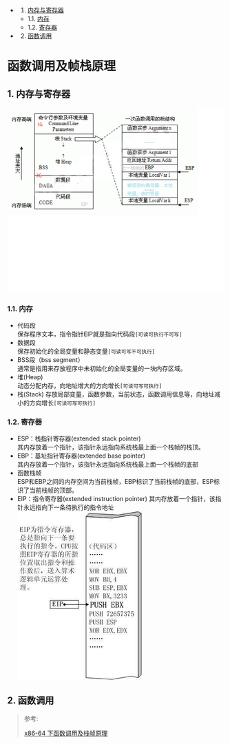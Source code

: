 <!-- vscode-markdown-toc -->
* 1. [内存与寄存器](#)
	* 1.1. [ 内存](#-1)
	* 1.2. [寄存器](#-1)
* 2. [函数调用](#-1)

<!-- vscode-markdown-toc-config
	numbering=true
	autoSave=true
	/vscode-markdown-toc-config -->
<!-- /vscode-markdown-toc -->

# 函数调用及帧栈原理
##  1. <a name=''></a>内存与寄存器
![进程内存](images/进程内存.png)
###  1.1. <a name='-1'></a> 内存
* 代码段    
    保存程序文本，指令指针EIP就是指向代码段`[可读可执行不可写]`
* 数据段    
    保存初始化的全局变量和静态变量`[可读可写不可执行]`
* BSS段（bss segment）  
    通常是指用来存放程序中未初始化的全局变量的一块内存区域。
* 堆(Heap)  
    动态分配内存，向地址增大的方向增长`[可读可写可执行]`
* 栈(Stack)
    存放局部变量，函数参数，当前状态，函数调用信息等，向地址减小的方向增长`[可读可写可执行]`
###  1.2. <a name='-1'></a>寄存器
* ESP：栈指针寄存器(extended stack pointer)     
    其内存放着一个指针，该指针永远指向系统栈最上面一个栈帧的栈顶。
* EBP：基址指针寄存器(extended base pointer)    
    其内存放着一个指针，该指针永远指向系统栈最上面一个栈帧的底部
* 函数栈帧  
    ESP和EBP之间的内存空间为当前栈帧，EBP标识了当前栈帧的底部，ESP标识了当前栈帧的顶部。
* EIP：指令寄存器(extended instruction pointer)
    其内存放着一个指针，该指针永远指向下一条待执行的指令地址    
    ![EIP](images/EIP.jpg)

##  2. <a name='-1'></a>函数调用

>参考:
>
> [x86-64 下函数调用及栈帧原理](https://blog.csdn.net/lqt641/article/details/73002566)
